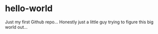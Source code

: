 # hello-world
Just my first Github repo...
Honestly just a little guy trying to figure this big world out...
